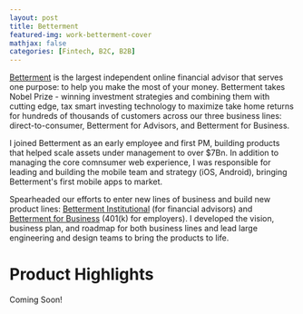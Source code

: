 ```yaml
---
layout: post
title: Betterment
featured-img: work-betterment-cover
mathjax: false
categories: [Fintech, B2C, B2B]
---
```


[Betterment](https://www.betterment.com) is the largest independent online financial advisor that serves one purpose: to help you make the most of your money. Betterment takes Nobel Prize - winning investment strategies and combining them with cutting edge, tax smart investing technology to maximize take home returns for hundreds of thousands of customers across our three business lines: direct-to-consumer, Betterment for Advisors, and Betterment for Business.  

I joined Betterment as an early employee and first PM, building products that helped scale assets under management to over $7Bn. In addition to managing the core comnsumer web experience, I was responsible for leading and building the mobile team and strategy (iOS, Android), bringing Betterment's first mobile apps to market.

Spearheaded our efforts to enter new lines of business and build new product lines: [Betterment Institutional](https://www.bettermentforadvisors.com) (for financial advisors) and [Betterment for Business](https://www.bettermentforbusiness.com) (401(k) for employers). I developed the vision, business plan, and roadmap for both business lines and lead large engineering and design teams to bring the products to life. 

# Product Highlights

Coming Soon!




